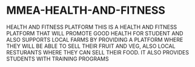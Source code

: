 # MMEA-HEALTH-AND-FITNESS
HEALTH AND FITNESS PLATFORM
THIS IS A HEALTH AND FITNESS PLATFORM THAT WILL PROMOTE GOOD HEALTH FOR STUDENT AND ALSO SUPPORTS LOCAL FARMS BY PROVIDING A PLATFORM WHERE THEY WILL BE ABLE TO SELL THEIR FRUIT AND VEG, ALSO LOCAL RESTURANTS WHERE THEY CAN SELL THEIR FOOD. IT ALSO PROVIDES STUDENTS WITH TRAINING PROGRAMS
